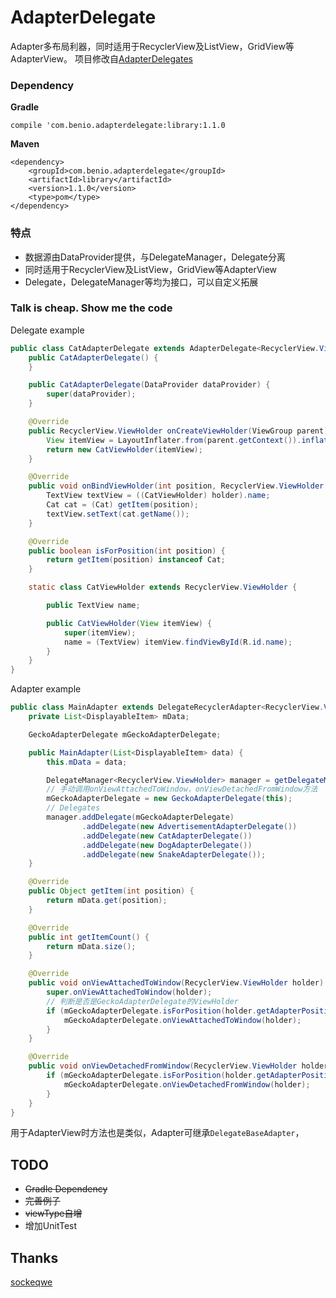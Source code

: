 # AdapterDelegate
Adapter多布局利器，同时适用于RecyclerView及ListView，GridView等AdapterView。
项目修改自[AdapterDelegates](https://github.com/sockeqwe/AdapterDelegates)

### Dependency
**Gradle**
```
compile 'com.benio.adapterdelegate:library:1.1.0
```
**Maven**
```
<dependency>
    <groupId>com.benio.adapterdelegate</groupId>
    <artifactId>library</artifactId>
    <version>1.1.0</version>
    <type>pom</type>
</dependency>
```

### 特点
* 数据源由DataProvider提供，与DelegateManager，Delegate分离
* 同时适用于RecyclerView及ListView，GridView等AdapterView
* Delegate，DelegateManager等均为接口，可以自定义拓展

### Talk is cheap. Show me the code
Delegate example
```Java
public class CatAdapterDelegate extends AdapterDelegate<RecyclerView.ViewHolder> {
    public CatAdapterDelegate() {
    }

    public CatAdapterDelegate(DataProvider dataProvider) {
        super(dataProvider);
    }

    @Override
    public RecyclerView.ViewHolder onCreateViewHolder(ViewGroup parent) {
        View itemView = LayoutInflater.from(parent.getContext()).inflate(R.layout.item_cat, parent, false);
        return new CatViewHolder(itemView);
    }

    @Override
    public void onBindViewHolder(int position, RecyclerView.ViewHolder holder) {
        TextView textView = ((CatViewHolder) holder).name;
        Cat cat = (Cat) getItem(position);
        textView.setText(cat.getName());
    }

    @Override
    public boolean isForPosition(int position) {
        return getItem(position) instanceof Cat;
    }

    static class CatViewHolder extends RecyclerView.ViewHolder {

        public TextView name;

        public CatViewHolder(View itemView) {
            super(itemView);
            name = (TextView) itemView.findViewById(R.id.name);
        }
    }
}
```

Adapter example
```Java
public class MainAdapter extends DelegateRecyclerAdapter<RecyclerView.ViewHolder> {
    private List<DisplayableItem> mData;

    GeckoAdapterDelegate mGeckoAdapterDelegate;

    public MainAdapter(List<DisplayableItem> data) {
        this.mData = data;

        DelegateManager<RecyclerView.ViewHolder> manager = getDelegateManager();
        // 手动调用onViewAttachedToWindow，onViewDetachedFromWindow方法
        mGeckoAdapterDelegate = new GeckoAdapterDelegate(this);
        // Delegates
        manager.addDelegate(mGeckoAdapterDelegate)
                .addDelegate(new AdvertisementAdapterDelegate())
                .addDelegate(new CatAdapterDelegate())
                .addDelegate(new DogAdapterDelegate())
                .addDelegate(new SnakeAdapterDelegate());
    }

    @Override
    public Object getItem(int position) {
        return mData.get(position);
    }

    @Override
    public int getItemCount() {
        return mData.size();
    }

    @Override
    public void onViewAttachedToWindow(RecyclerView.ViewHolder holder) {
        super.onViewAttachedToWindow(holder);
        // 判断是否是GeckoAdapterDelegate的ViewHolder
        if (mGeckoAdapterDelegate.isForPosition(holder.getAdapterPosition())) {
            mGeckoAdapterDelegate.onViewAttachedToWindow(holder);
        }
    }

    @Override
    public void onViewDetachedFromWindow(RecyclerView.ViewHolder holder) {
        if (mGeckoAdapterDelegate.isForPosition(holder.getAdapterPosition())) {
            mGeckoAdapterDelegate.onViewDetachedFromWindow(holder);
        }
    }
}
```

用于AdapterView时方法也是类似，Adapter可继承`DelegateBaseAdapter`，

## TODO
* ~~Gradle Dependency~~
* ~~完善例子~~
* ~~viewType自增~~
* 增加UnitTest

## Thanks
[sockeqwe](https://github.com/sockeqwe?tab=repositories)
